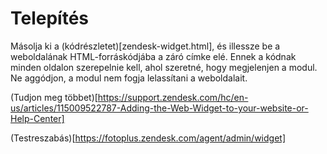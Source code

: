 # Telepítés

Másolja ki a (kódrészletet)[zendesk-widget.html], és illessze be a weboldalának HTML-forráskódjába a záró </body> címke elé.
Ennek a kódnak minden oldalon szerepelnie kell, ahol szeretné, hogy megjelenjen a modul. Ne aggódjon, a modul nem fogja lelassítani a weboldalait. 

(Tudjon meg többet)[https://support.zendesk.com/hc/en-us/articles/115009522787-Adding-the-Web-Widget-to-your-website-or-Help-Center]

(Testreszabás)[https://fotoplus.zendesk.com/agent/admin/widget]